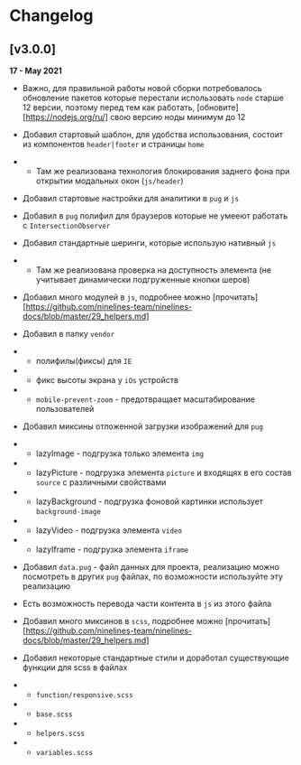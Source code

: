 # Changelog

## [v3.0.0]

**17 - May 2021**

- Важно, для правильной работы новой сборки потребовалось обновление пакетов которые перестали использовать `node` старше 12 версии, поэтому перед тем как работать, [обновите][https://nodejs.org/ru/] свою версию ноды минимум до 12

- Добавил стартовый шаблон, для удобства использования, состоит из компонентов `header|footer` и страницы `home`
- - Там же реализована технология блокирования заднего фона при открытии модальных окон (`js/header`)

- Добавил стартовые настройки для аналитики в `pug` и `js`

- Добавил в `pug` полифил для браузеров которые не умееют работать с `IntersectionObserver`

- Добавил стандартные шеринги, которые использую нативный `js`
- - Там же реализована проверка на доступность элемента (не учитывает динамически подгруженные кнопки шеров)

- Добавил много модулей в `js`, подробнее можно [прочитать][https://github.com/ninelines-team/ninelines-docs/blob/master/29_helpers.md]

- Добавил в папку `vendor`
- - полифилы(фиксы) для `IE`
- - фикс высоты экрана у `iOs` устройств
- - `mobile-prevent-zoom` - предотвращает масштабирование пользователей

- Добавил миксины отложенной загрузки изображений для `pug`
- - lazyImage - подгрузка только элемента `img`
- - lazyPicture - подгрузка элемента `picture` и входящях в его состав `source` с различными свойствами
- - lazyBackground - подгрузка фоновой картинки использует `background-image`
- - lazyVideo - подгрузка элемента `video`
- - lazyIframe - подгрузка элемента `iframe`

- Добавил `data.pug` - файл данных для проекта, реализацию можно посмотреть в других `pug` файлах, по возможности используйте эту реализацию
- Есть возможность перевода части контента в `js` из этого файла

- Добавил много миксинов в `scss`, подробнее можно [прочитать][https://github.com/ninelines-team/ninelines-docs/blob/master/29_helpers.md]

- Добавил некоторые стандартные стили и доработал существующие функции для scss в файлах
- - `function/responsive.scss`
- - `base.scss`
- - `helpers.scss`
- - `variables.scss`
